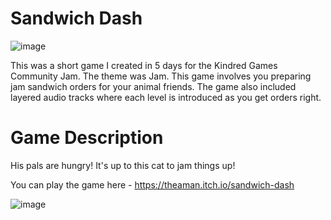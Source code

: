 # Sandwich Dash
![image](https://github.com/AmaanSH/sandwich-dash/assets/37557114/79d7d8ea-5ecf-42bc-a004-e817ddc81bcc)


This was a short game I created in 5 days for the Kindred Games Community Jam. The theme was Jam. This game involves you preparing jam sandwich orders for your animal friends.
The game also included layered audio tracks where each level is introduced as you get orders right.

# Game Description
His pals are hungry! It's up to this cat to jam things up!

You can play the game here - https://theaman.itch.io/sandwich-dash

![image](https://github.com/AmaanSH/sandwich-dash/assets/37557114/5c20494a-216f-420f-9294-e0aa2160d575)
